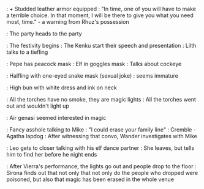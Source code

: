 

: + Studded leather armor equipped 
: "In time, one of you will have to make a terrible choice. In that moment, I will be there to give you what you need most, time." - a warning from Rhuz's possession

: The party heads to the party

: The festivity begins
: The Kenku start their speech and presentation
: Lilth talks to a tiefling

: Pepe has peacock mask
: Elf in goggles mask
	: Talks about cockeye
	
: Halfling with one-eyed snake mask (sexual joke)
	: seems immature

: High bun with white dress and ink on neck

: All the torches have no smoke, they are magic lights
: All the torches went out and wouldn't light up

: Air genasi seemed interested in magic

: Fancy asshole talking to Mike
	: "I could erase your family line"
	: Cremble - Agatha lapdog
: After witnessing that convo, Wander investigates with Mike

: Leo gets to closer talking with his elf dance partner
: She leaves, but tells him to find her before he night ends

: After Vierra's performance, the lights go out and people drop to the floor
	: Sirona finds out that not only that not only do the people who dropped were poisoned, but also that magic has been erased in the whole venue
